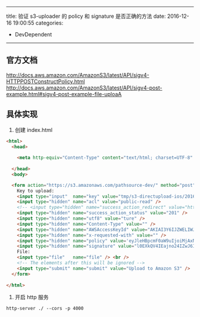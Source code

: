 ----
title: 验证 s3-uploader 的 policy 和 signature 是否正确的方法
date: 2016-12-16 19:00:55
categories:
- DevDependent
----
## 官方文档
<http://docs.aws.amazon.com/AmazonS3/latest/API/sigv4-HTTPPOSTConstructPolicy.html>
<http://docs.aws.amazon.com/AmazonS3/latest/API/sigv4-post-example.html#sigv4-post-example-file-uploaA>

## 具体实现

1. 创建 index.html
```html
<html>
  <head>
    
    <meta http-equiv="Content-Type" content="text/html; charset=UTF-8" />
    
  </head>
  <body>

  <form action="https://s3.amazonaws.com/pathsource-dev/" method="post" enctype="multipart/form-data">
    Key to upload: 
    <input type="input"  name="key" value="tmp/s3-directupload-ios/20161216T0906Z_cd0c6dddbca0124cec68a1db18d4c785/${filename}" /><br />
    <input type="hidden" name="acl" value="public-read" />
    <!-- <input type="hidden" name="success_action_redirect" value="http://baidu.com/" /> -->
    <input type="hidden" name="success_action_status" value="201" />
    <input type="hidden" name="utf8" value="ture" />
    <input type="hidden" name="Content-Type" value="" />
    <input type="hidden" name="AWSAccessKeyId" value="AKIAI3Y6IJZWELIWJ7GQ" />
    <input type="hidden" name="x-requested-with" value="" />
    <input type="hidden" name="policy" value='eyJleHBpcmF0aW9uIjoiMjAxNi0xMi0xNlQyMDowNzoyOVoiLCJjb25kaXRpb25zIjpbWyJzdGFydHMtd2l0aCIsIiR1dGY4IiwiIl0sWyJzdGFydHMtd2l0aCIsIiRrZXkiLCIiXSxbInN0YXJ0cy13aXRoIiwiJHgtcmVxdWVzdGVkLXdpdGgiLCIiXSxbImNvbnRlbnQtbGVuZ3RoLXJhbmdlIiwwLDUyNDI4ODAwMF0sWyJzdGFydHMtd2l0aCIsIiRDb250ZW50LVR5cGUiLCIiXSx7ImJ1Y2tldCI6InBhdGhzb3VyY2UtZGV2In0seyJhY2wiOiJwdWJsaWMtcmVhZCJ9LHsic3VjY2Vzc19hY3Rpb25fc3RhdHVzIjoiMjAxIn1dfQ==' />
    <input type="hidden" name="signature" value="l0EXkQV4IEajno24IZwJ6IjDiCA==" />
    File: 
    <input type="file"   name="file" /> <br />
    <!-- The elements after this will be ignored -->
    <input type="submit" name="submit" value="Upload to Amazon S3" />
  </form>
  
</html>
```

1. 开启 http 服务
```
http-server ./ --cors -p 4000
```

